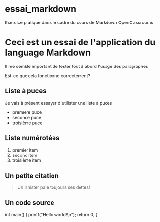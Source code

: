 # essai_markdown
Exercice pratique dans le cadre du cours de Markdown OpenClassrooms
# Ceci est un essai de l'application du language Markdown
Il me semble important de tester tout d'abord l'usage des paragraphes

Est-ce que cela fonctionne correctement?


## Liste à puces 
Je vais à présent essayer d'utilister une liste à puces
* première puce
* seconde puce
* troisième puce

## Liste numérotées
1. premier item
2. second item
3. troisième item

## Un petite citation
>Un lanister paie toujours ses dettes!

## Un code source
  int main()
    {
        printf("Hello world!\n");
        return 0;
    }

